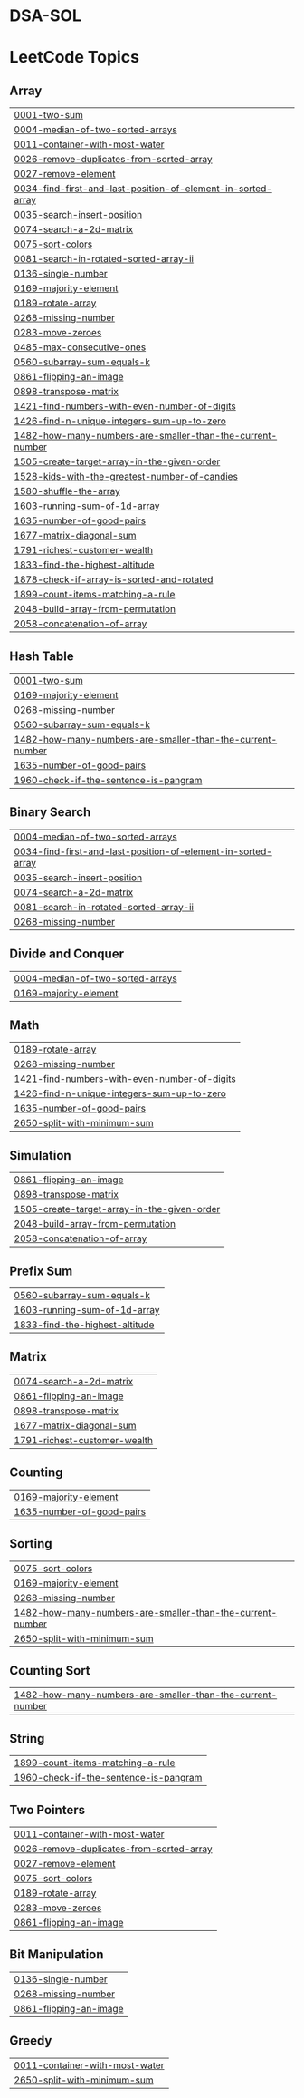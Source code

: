 # DSA-SOL
<!---LeetCode Topics Start-->
# LeetCode Topics
## Array
|  |
| ------- |
| [0001-two-sum](https://github.com/Iamfaizanshaikh/DSA-SOL/tree/master/0001-two-sum) |
| [0004-median-of-two-sorted-arrays](https://github.com/Iamfaizanshaikh/DSA-SOL/tree/master/0004-median-of-two-sorted-arrays) |
| [0011-container-with-most-water](https://github.com/Iamfaizanshaikh/DSA-SOL/tree/master/0011-container-with-most-water) |
| [0026-remove-duplicates-from-sorted-array](https://github.com/Iamfaizanshaikh/DSA-SOL/tree/master/0026-remove-duplicates-from-sorted-array) |
| [0027-remove-element](https://github.com/Iamfaizanshaikh/DSA-SOL/tree/master/0027-remove-element) |
| [0034-find-first-and-last-position-of-element-in-sorted-array](https://github.com/Iamfaizanshaikh/DSA-SOL/tree/master/0034-find-first-and-last-position-of-element-in-sorted-array) |
| [0035-search-insert-position](https://github.com/Iamfaizanshaikh/DSA-SOL/tree/master/0035-search-insert-position) |
| [0074-search-a-2d-matrix](https://github.com/Iamfaizanshaikh/DSA-SOL/tree/master/0074-search-a-2d-matrix) |
| [0075-sort-colors](https://github.com/Iamfaizanshaikh/DSA-SOL/tree/master/0075-sort-colors) |
| [0081-search-in-rotated-sorted-array-ii](https://github.com/Iamfaizanshaikh/DSA-SOL/tree/master/0081-search-in-rotated-sorted-array-ii) |
| [0136-single-number](https://github.com/Iamfaizanshaikh/DSA-SOL/tree/master/0136-single-number) |
| [0169-majority-element](https://github.com/Iamfaizanshaikh/DSA-SOL/tree/master/0169-majority-element) |
| [0189-rotate-array](https://github.com/Iamfaizanshaikh/DSA-SOL/tree/master/0189-rotate-array) |
| [0268-missing-number](https://github.com/Iamfaizanshaikh/DSA-SOL/tree/master/0268-missing-number) |
| [0283-move-zeroes](https://github.com/Iamfaizanshaikh/DSA-SOL/tree/master/0283-move-zeroes) |
| [0485-max-consecutive-ones](https://github.com/Iamfaizanshaikh/DSA-SOL/tree/master/0485-max-consecutive-ones) |
| [0560-subarray-sum-equals-k](https://github.com/Iamfaizanshaikh/DSA-SOL/tree/master/0560-subarray-sum-equals-k) |
| [0861-flipping-an-image](https://github.com/Iamfaizanshaikh/DSA-SOL/tree/master/0861-flipping-an-image) |
| [0898-transpose-matrix](https://github.com/Iamfaizanshaikh/DSA-SOL/tree/master/0898-transpose-matrix) |
| [1421-find-numbers-with-even-number-of-digits](https://github.com/Iamfaizanshaikh/DSA-SOL/tree/master/1421-find-numbers-with-even-number-of-digits) |
| [1426-find-n-unique-integers-sum-up-to-zero](https://github.com/Iamfaizanshaikh/DSA-SOL/tree/master/1426-find-n-unique-integers-sum-up-to-zero) |
| [1482-how-many-numbers-are-smaller-than-the-current-number](https://github.com/Iamfaizanshaikh/DSA-SOL/tree/master/1482-how-many-numbers-are-smaller-than-the-current-number) |
| [1505-create-target-array-in-the-given-order](https://github.com/Iamfaizanshaikh/DSA-SOL/tree/master/1505-create-target-array-in-the-given-order) |
| [1528-kids-with-the-greatest-number-of-candies](https://github.com/Iamfaizanshaikh/DSA-SOL/tree/master/1528-kids-with-the-greatest-number-of-candies) |
| [1580-shuffle-the-array](https://github.com/Iamfaizanshaikh/DSA-SOL/tree/master/1580-shuffle-the-array) |
| [1603-running-sum-of-1d-array](https://github.com/Iamfaizanshaikh/DSA-SOL/tree/master/1603-running-sum-of-1d-array) |
| [1635-number-of-good-pairs](https://github.com/Iamfaizanshaikh/DSA-SOL/tree/master/1635-number-of-good-pairs) |
| [1677-matrix-diagonal-sum](https://github.com/Iamfaizanshaikh/DSA-SOL/tree/master/1677-matrix-diagonal-sum) |
| [1791-richest-customer-wealth](https://github.com/Iamfaizanshaikh/DSA-SOL/tree/master/1791-richest-customer-wealth) |
| [1833-find-the-highest-altitude](https://github.com/Iamfaizanshaikh/DSA-SOL/tree/master/1833-find-the-highest-altitude) |
| [1878-check-if-array-is-sorted-and-rotated](https://github.com/Iamfaizanshaikh/DSA-SOL/tree/master/1878-check-if-array-is-sorted-and-rotated) |
| [1899-count-items-matching-a-rule](https://github.com/Iamfaizanshaikh/DSA-SOL/tree/master/1899-count-items-matching-a-rule) |
| [2048-build-array-from-permutation](https://github.com/Iamfaizanshaikh/DSA-SOL/tree/master/2048-build-array-from-permutation) |
| [2058-concatenation-of-array](https://github.com/Iamfaizanshaikh/DSA-SOL/tree/master/2058-concatenation-of-array) |
## Hash Table
|  |
| ------- |
| [0001-two-sum](https://github.com/Iamfaizanshaikh/DSA-SOL/tree/master/0001-two-sum) |
| [0169-majority-element](https://github.com/Iamfaizanshaikh/DSA-SOL/tree/master/0169-majority-element) |
| [0268-missing-number](https://github.com/Iamfaizanshaikh/DSA-SOL/tree/master/0268-missing-number) |
| [0560-subarray-sum-equals-k](https://github.com/Iamfaizanshaikh/DSA-SOL/tree/master/0560-subarray-sum-equals-k) |
| [1482-how-many-numbers-are-smaller-than-the-current-number](https://github.com/Iamfaizanshaikh/DSA-SOL/tree/master/1482-how-many-numbers-are-smaller-than-the-current-number) |
| [1635-number-of-good-pairs](https://github.com/Iamfaizanshaikh/DSA-SOL/tree/master/1635-number-of-good-pairs) |
| [1960-check-if-the-sentence-is-pangram](https://github.com/Iamfaizanshaikh/DSA-SOL/tree/master/1960-check-if-the-sentence-is-pangram) |
## Binary Search
|  |
| ------- |
| [0004-median-of-two-sorted-arrays](https://github.com/Iamfaizanshaikh/DSA-SOL/tree/master/0004-median-of-two-sorted-arrays) |
| [0034-find-first-and-last-position-of-element-in-sorted-array](https://github.com/Iamfaizanshaikh/DSA-SOL/tree/master/0034-find-first-and-last-position-of-element-in-sorted-array) |
| [0035-search-insert-position](https://github.com/Iamfaizanshaikh/DSA-SOL/tree/master/0035-search-insert-position) |
| [0074-search-a-2d-matrix](https://github.com/Iamfaizanshaikh/DSA-SOL/tree/master/0074-search-a-2d-matrix) |
| [0081-search-in-rotated-sorted-array-ii](https://github.com/Iamfaizanshaikh/DSA-SOL/tree/master/0081-search-in-rotated-sorted-array-ii) |
| [0268-missing-number](https://github.com/Iamfaizanshaikh/DSA-SOL/tree/master/0268-missing-number) |
## Divide and Conquer
|  |
| ------- |
| [0004-median-of-two-sorted-arrays](https://github.com/Iamfaizanshaikh/DSA-SOL/tree/master/0004-median-of-two-sorted-arrays) |
| [0169-majority-element](https://github.com/Iamfaizanshaikh/DSA-SOL/tree/master/0169-majority-element) |
## Math
|  |
| ------- |
| [0189-rotate-array](https://github.com/Iamfaizanshaikh/DSA-SOL/tree/master/0189-rotate-array) |
| [0268-missing-number](https://github.com/Iamfaizanshaikh/DSA-SOL/tree/master/0268-missing-number) |
| [1421-find-numbers-with-even-number-of-digits](https://github.com/Iamfaizanshaikh/DSA-SOL/tree/master/1421-find-numbers-with-even-number-of-digits) |
| [1426-find-n-unique-integers-sum-up-to-zero](https://github.com/Iamfaizanshaikh/DSA-SOL/tree/master/1426-find-n-unique-integers-sum-up-to-zero) |
| [1635-number-of-good-pairs](https://github.com/Iamfaizanshaikh/DSA-SOL/tree/master/1635-number-of-good-pairs) |
| [2650-split-with-minimum-sum](https://github.com/Iamfaizanshaikh/DSA-SOL/tree/master/2650-split-with-minimum-sum) |
## Simulation
|  |
| ------- |
| [0861-flipping-an-image](https://github.com/Iamfaizanshaikh/DSA-SOL/tree/master/0861-flipping-an-image) |
| [0898-transpose-matrix](https://github.com/Iamfaizanshaikh/DSA-SOL/tree/master/0898-transpose-matrix) |
| [1505-create-target-array-in-the-given-order](https://github.com/Iamfaizanshaikh/DSA-SOL/tree/master/1505-create-target-array-in-the-given-order) |
| [2048-build-array-from-permutation](https://github.com/Iamfaizanshaikh/DSA-SOL/tree/master/2048-build-array-from-permutation) |
| [2058-concatenation-of-array](https://github.com/Iamfaizanshaikh/DSA-SOL/tree/master/2058-concatenation-of-array) |
## Prefix Sum
|  |
| ------- |
| [0560-subarray-sum-equals-k](https://github.com/Iamfaizanshaikh/DSA-SOL/tree/master/0560-subarray-sum-equals-k) |
| [1603-running-sum-of-1d-array](https://github.com/Iamfaizanshaikh/DSA-SOL/tree/master/1603-running-sum-of-1d-array) |
| [1833-find-the-highest-altitude](https://github.com/Iamfaizanshaikh/DSA-SOL/tree/master/1833-find-the-highest-altitude) |
## Matrix
|  |
| ------- |
| [0074-search-a-2d-matrix](https://github.com/Iamfaizanshaikh/DSA-SOL/tree/master/0074-search-a-2d-matrix) |
| [0861-flipping-an-image](https://github.com/Iamfaizanshaikh/DSA-SOL/tree/master/0861-flipping-an-image) |
| [0898-transpose-matrix](https://github.com/Iamfaizanshaikh/DSA-SOL/tree/master/0898-transpose-matrix) |
| [1677-matrix-diagonal-sum](https://github.com/Iamfaizanshaikh/DSA-SOL/tree/master/1677-matrix-diagonal-sum) |
| [1791-richest-customer-wealth](https://github.com/Iamfaizanshaikh/DSA-SOL/tree/master/1791-richest-customer-wealth) |
## Counting
|  |
| ------- |
| [0169-majority-element](https://github.com/Iamfaizanshaikh/DSA-SOL/tree/master/0169-majority-element) |
| [1635-number-of-good-pairs](https://github.com/Iamfaizanshaikh/DSA-SOL/tree/master/1635-number-of-good-pairs) |
## Sorting
|  |
| ------- |
| [0075-sort-colors](https://github.com/Iamfaizanshaikh/DSA-SOL/tree/master/0075-sort-colors) |
| [0169-majority-element](https://github.com/Iamfaizanshaikh/DSA-SOL/tree/master/0169-majority-element) |
| [0268-missing-number](https://github.com/Iamfaizanshaikh/DSA-SOL/tree/master/0268-missing-number) |
| [1482-how-many-numbers-are-smaller-than-the-current-number](https://github.com/Iamfaizanshaikh/DSA-SOL/tree/master/1482-how-many-numbers-are-smaller-than-the-current-number) |
| [2650-split-with-minimum-sum](https://github.com/Iamfaizanshaikh/DSA-SOL/tree/master/2650-split-with-minimum-sum) |
## Counting Sort
|  |
| ------- |
| [1482-how-many-numbers-are-smaller-than-the-current-number](https://github.com/Iamfaizanshaikh/DSA-SOL/tree/master/1482-how-many-numbers-are-smaller-than-the-current-number) |
## String
|  |
| ------- |
| [1899-count-items-matching-a-rule](https://github.com/Iamfaizanshaikh/DSA-SOL/tree/master/1899-count-items-matching-a-rule) |
| [1960-check-if-the-sentence-is-pangram](https://github.com/Iamfaizanshaikh/DSA-SOL/tree/master/1960-check-if-the-sentence-is-pangram) |
## Two Pointers
|  |
| ------- |
| [0011-container-with-most-water](https://github.com/Iamfaizanshaikh/DSA-SOL/tree/master/0011-container-with-most-water) |
| [0026-remove-duplicates-from-sorted-array](https://github.com/Iamfaizanshaikh/DSA-SOL/tree/master/0026-remove-duplicates-from-sorted-array) |
| [0027-remove-element](https://github.com/Iamfaizanshaikh/DSA-SOL/tree/master/0027-remove-element) |
| [0075-sort-colors](https://github.com/Iamfaizanshaikh/DSA-SOL/tree/master/0075-sort-colors) |
| [0189-rotate-array](https://github.com/Iamfaizanshaikh/DSA-SOL/tree/master/0189-rotate-array) |
| [0283-move-zeroes](https://github.com/Iamfaizanshaikh/DSA-SOL/tree/master/0283-move-zeroes) |
| [0861-flipping-an-image](https://github.com/Iamfaizanshaikh/DSA-SOL/tree/master/0861-flipping-an-image) |
## Bit Manipulation
|  |
| ------- |
| [0136-single-number](https://github.com/Iamfaizanshaikh/DSA-SOL/tree/master/0136-single-number) |
| [0268-missing-number](https://github.com/Iamfaizanshaikh/DSA-SOL/tree/master/0268-missing-number) |
| [0861-flipping-an-image](https://github.com/Iamfaizanshaikh/DSA-SOL/tree/master/0861-flipping-an-image) |
## Greedy
|  |
| ------- |
| [0011-container-with-most-water](https://github.com/Iamfaizanshaikh/DSA-SOL/tree/master/0011-container-with-most-water) |
| [2650-split-with-minimum-sum](https://github.com/Iamfaizanshaikh/DSA-SOL/tree/master/2650-split-with-minimum-sum) |
<!---LeetCode Topics End-->